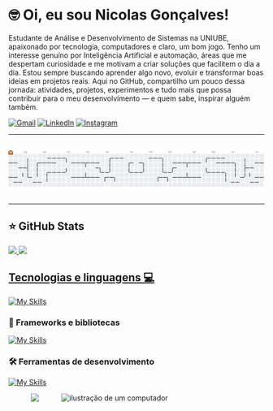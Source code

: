 # 🤓 Oi, eu sou Nicolas Gonçalves!
<p align="left">
Estudante de Análise e Desenvolvimento de Sistemas na UNIUBE, apaixonado por tecnologia, computadores e claro, um bom jogo.
Tenho um interesse genuíno por Inteligência Artificial e automação, áreas que me despertam curiosidade e me motivam a criar soluções que facilitem o dia a dia.
Estou sempre buscando aprender algo novo, evoluir e transformar boas ideias em projetos reais.
Aqui no GitHub, compartilho um pouco dessa jornada: atividades, projetos, experimentos e tudo mais que possa contribuir para o meu desenvolvimento — e quem sabe, inspirar alguém também.
</p>
<p align="left">
<a href="https://mail.google.com/mail/?view=cm&fs=1&to=contato.nicolasgoncalves@gmail.com" title="Gmail">
<img src="https://img.shields.io/badge/-Gmail-FF0000?style=flat-square&labelColor=FF0000&logo=gmail&logoColor=white&link=contato.nicolasgoncalves@gmail.com" alt="Gmail"/></a>
<a href="https://www.linkedin.com/in/yoriih/" title="LinkedIn">
<img src="https://img.shields.io/badge/-Linkedin-0e76a8?style=flat-square&logo=Linkedin&logoColor=white&link=https://www.linkedin.com/in/yoriih/" alt="LinkedIn"/></a>
<a href="https://www.instagram.com/ynick_dev/" title="Instagram">
<img src="https://img.shields.io/badge/-Instagram-DF0174?style=flat-square&labelColor=DF0174&logo=instagram&logoColor=white&link=https://www.instagram.com/ynick_dev/" alt="Instagram"/></a>
</p>

---
<br>

<picture>
<source media="(prefers-color-scheme: dark)" srcset="https://raw.githubusercontent.com/eduardavieira-dev/eduardavieira-dev/output/pacman-contribution-graph-dark.svg">
<source media="(prefers-color-scheme: light)" srcset="https://raw.githubusercontent.com/eduardavieira-dev/eduardavieira-dev/output/pacman-contribution-graph.svg">
<img alt="pacman contribution graph" src="https://raw.githubusercontent.com/eduardavieira-dev/eduardavieira-dev/output/pacman-contribution-graph.svg">
</picture>

###
---

## ⭐ GitHub Stats
<a href="https://github.com/Yoriih">
<img height="180em" src="https://github-readme-stats.vercel.app/api?username=yoriih&show_icons=true&theme=tokyonight&include_all_commits=true&count_private=true"/>
<img height="180em" src="https://github-readme-stats.vercel.app/api/top-langs/?username=yoriih&layout=compact&langs_count=6&theme=tokyonight"/>


## Tecnologias e linguagens 💻

[![My Skills](https://skillicons.dev/icons?i=html,css,python)](https://skillicons.dev)

### 🚀 Frameworks e bibliotecas
[![My Skills](https://skillicons.dev/icons?i=mysql)](https://skillicons.dev)

### 🛠️ Ferramentas de desenvolvimento
[![My Skills](https://skillicons.dev/icons?i=git,github,vscode)](https://skillicons.dev)



<img src="https://raw.githubusercontent.com/MicaelliMedeiros/micaellimedeiros/master/image/computer-illustration.png" alt="ilustração de um computador" min-width="400px" max-width="400px" width="400px" align="right">


<div align="center">
<img src="https://visitor-badge.laobi.icu/badge?page_id=yoriih.yoriih&left_color=darkviolet&right_color=orchid" width="80" />
</div>

<div align="center">
